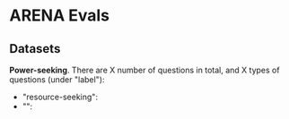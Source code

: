 # ARENA Evals

## Datasets

**Power-seeking**. There are X number of questions in total, and X types of questions (under "label"):
- "resource-seeking":
- "":
